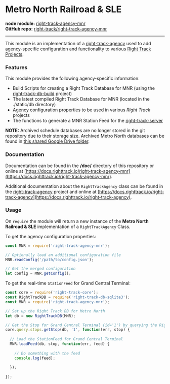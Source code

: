 Metro North Railroad & SLE
==========================

**node module:** [right-track-agency-mnr](https://www.npmjs.com/package/right-track-agency-mnr)  
**GitHub repo:** [right-track/right-track-agency-mnr](https://github.com/right-track/right-track-agency-mnr)

---

This module is an implementation of a [right-track-agency](https://github.com/right-track/right-track-agency) 
used to add agency-specific configuration and functionality to various [Right Track Projects](https://github.com/right-track).

### Features

This module provides the following agency-specific information:

* Build Scripts for creating a Right Track Database for MNR (using the [right-track-db-build](https://github.com/right-track/right-track-db-build) project)
* The latest compiled Right Track Database for MNR (located in the ./static/db directory)
* Agency configuration properties to be used in various _Right Track_ projects
* The functions to generate a MNR Station Feed for the [right-track-server](https://github.com/right-track/right-track-server) 

**NOTE:** Archived schedule databases are no longer stored in the git repository due to their storage size.  Archived Metro North 
databases can be found in [this shared Google Drive folder](https://drive.google.com/drive/folders/1cJM5y6mAYzEE70mfbrdF3nE1NoaU2yH-).

### Documentation

Documentation can be found in the **/doc/** directory of this repository 
or online at [https://docs.righttrack.io/right-track-agency-mnr](https://docs.righttrack.io/right-track-agency-mnr).

Additional documentation about the `RightTrackAgency` class can be found in the 
[right-track-agency](https://github.com/right-track/right-track-agency) project 
and online at [https://docs.righttrack.io/right-track-agency](https://docs.righttrack.io/right-track-agency).

### Usage

On `require` the module will return a new instance of the **Metro North Railroad 
& SLE** implementation of a `RightTrackAgency` Class.

To get the agency configuration properties:
```javascript
const MNR = require('right-track-agency-mnr');

// Optionally load an additional configuration file
MNR.readConfig('/path/to/config.json');

// Get the merged configuration
let config = MNR.getConfig();
``` 

To get the real-time `StationFeed` for Grand Central Terminal:
```javascript
const core = require('right-track-core');
const RightTrackDB = require('right-track-db-sqlite3');
const MNR = require('right-track-agency-mnr');

// Set up the Right Track DB for Metro North
let db = new RightTrackDB(MNR);

// Get the Stop for Grand Central Terminal (id='1') by querying the RightTrackDB
core.query.stops.getStop(db, '1', function(err, stop) {
  
  // Load the StationFeed for Grand Central Terminal
  MNR.loadFeed(db, stop, function(err, feed) {
    
    // Do something with the feed
    console.log(feed);
    
  });
  
});
```
